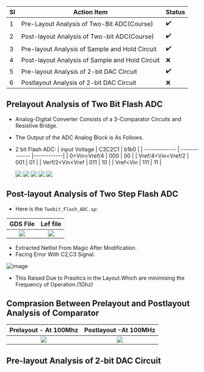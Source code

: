 
|SI|Action Item|Status|
|--|-----------|------|
|1 |Pre-Layout Analysis of Two-Bit ADC(Course)|:heavy_check_mark:|
|2 |Post-layout Analysis of Two-bit ADC(Course)|:heavy_check_mark:|
|3 |Pre-layout Analysis of Sample and Hold Circuit|:heavy_check_mark:|
|4 |Post-layout Analysis of Sample and Hold Circuit|:x:|
|5 |Pre-layout Analysis of 2-bit DAC Circuit|:heavy_check_mark:|
|6 |Postlayout Analysis of 2-bit DAC Circuit|:x:|

## Prelayout Analysis of Two Bit Flash ADC
- Analog-Digital Converter Consists of a 3-Comparator Circuits and Resistive Bridge.<br/>
- The Output of the ADC Analog Block is As Follows.<br/>
 - 2 bit Flash ADC:
    | input Voltage      |    C3C2C1     |   b1b0     |
    | -------------      | ------------- |------------|
    | 0<Vin<Vref/4       |     000       |    00      |
    | Vref/4<Vin<Vref/2  |     001       |    01      |
    | Verf/2<Vin<Vref    |     011       |    10      |
    | Vref<Vin           |     111       |    11      |
    
    <p align="centre">
    <img weigth="400"src="https://user-images.githubusercontent.com/53760504/229358700-3198e0ef-5d59-41c2-acb1-73f0764a5eb6.png">
    <img weigth="400" src="https://user-images.githubusercontent.com/53760504/229436323-0d16a1ea-0ea6-4b6b-a45d-558074c01b60.png">
    <img weigth="400" src="https://user-images.githubusercontent.com/53760504/229369963-8b3db435-6217-4dcb-aeb9-7c747c696281.png">
    <img weigth="400" src="https://user-images.githubusercontent.com/53760504/229370159-a1e8dc35-0a3b-4f3b-8f47-8d05a475c1db.png">
    <img weight="400" src="https://user-images.githubusercontent.com/53760504/229433384-8cf98706-db26-4820-8a05-50502c4ab8ac.png">
    </p>
## Post-layout Analysis of Two Step Flash ADC
- Here is the `Twobit_Flash_ADC.sp`:


|     GDS File              |      Lef file              |
:--------------------------:|:---------------------------:
![](https://user-images.githubusercontent.com/53760504/229450299-0e53d175-7936-45b2-b091-6970d7b2acaa.png)|![](https://user-images.githubusercontent.com/53760504/229450795-ed898059-067f-43f1-bb7d-b16b9c003d08.png)

- Extracted Netlist From Magic After Modification.<br/>
- Facing Error With C2,C3 Signal.

![image](https://user-images.githubusercontent.com/53760504/229669659-0cb87aea-770e-42aa-8910-929699524425.png)

- This Raised Due to Prasitics in the Layout.Which are minimising the Frequency of Operation.(1Ghz)
## Comprasion Between Prelayout and Postlayout Analysis of Comparator
| Prelayout - At 100Mhz         |  Postlayout -At 100MHz   |
:------------------------------:|:-------------------------:
![](https://user-images.githubusercontent.com/53760504/229501982-af092483-b829-4ae2-ba3e-de7be7ca5782.png)|![](https://user-images.githubusercontent.com/53760504/229668911-a8102aa3-575f-4c18-84c9-8a4c0510d17b.png)


## Pre-layout Analysis of 2-bit DAC Circuit


